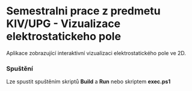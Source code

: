 # Semestralni prace z predmetu KIV/UPG - Vizualizace elektrostatickeho pole
Aplikace zobrazující interaktivní vizualizaci elektrostatického pole ve 2D.
### Spuštění
Lze spustit spuštěním skriptů **Build** a **Run** nebo skriptem **exec.ps1**
